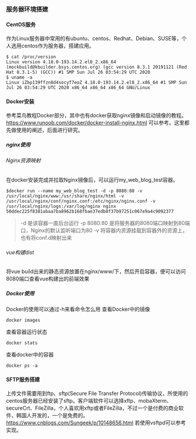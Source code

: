 ### 服务器环境搭建

#### CentOS服务

作为Linux服务器中常用的有ubuntu、centos、Redhat、Debian、SUSE等，个人选用centos作为服务器，搭建应用。

```shell
$ cat /proc/version
Linux version 4.18.0-193.14.2.el8_2.x86_64 (mockbuild@kbuilder.bsys.centos.org) (gcc version 8.3.1 20191121 (Red Hat 8.3.1-5) (GCC)) #1 SMP Sun Jul 26 03:54:29 UTC 2020
$ uname -a
Linux iZbp139ffzn8d4socyf7eoZ 4.18.0-193.14.2.el8_2.x86_64 #1 SMP Sun Jul 26 03:54:29 UTC 2020 x86_64 x86_64 x86_64 GNU/Linux
```



#### Docker安装
参考菜鸟教程Docker部分，其中也有docker获取nginx镜像和启动镜像的教程。https://www.runoob.com/docker/docker-install-nginx.html 可以参考。这里都先做使用的阐述，后面进行研究。
##### nginx使用
###### Nginx资源映射
在docker安装完成并拉取Nginx镜像后，可以运行my_web_blog_test容器。
```shell
$docker run --name my_web_blog_test -d -p 8080:80 -v /usr/local/nginx/www:/usr/share/nginx/html -v /usr/local/nginx/conf/nginx.conf:/etc/nginx/nginx.conf -v /usr/local/nginx/logs:/var/log/nginx nginx
50ddec225f8381abaa7ba8962b168fbae37edb8f37b97251c067e9a4c9092377
```
> -d 是该容器一直后台运行
> -p 8080:80 是将服务器的8080端口映射到80端口，Nginx的默认监听端口为80
> -v 将容器内资源挂载到容器外的资源上，也有将conf.d映射出来

###### vue构建dist

将vue build出来的静态资源放置在nginx/www/下，然后开启容器，便可以访问8080端口查看vue构建出的前端效果

##### Docker使用

Docker的使用可以通过-h来看命令怎么用
查看Docker中的镜像
```shell
docker images
```
查看容器运行状态
```shell
docker stats
```
查看docker中的容器
```shell
docker ps -a
```

#### SFTP服务搭建

上传文件需要用到ftp、sftp(Secure File Transfer Protocol)传输协议，所使用的centos服务器已经安装了sftp。客户端软件可以选择xftp、mobaXterm、secureCrt、FileZilla，个人喜欢用xftp或者FileZilla，不过一个是付费的商业软件，韩国人开发的，一个是免费的。https://www.cnblogs.com/Sungeek/p/10148656.html 若使用vsftpd可以参考实现。